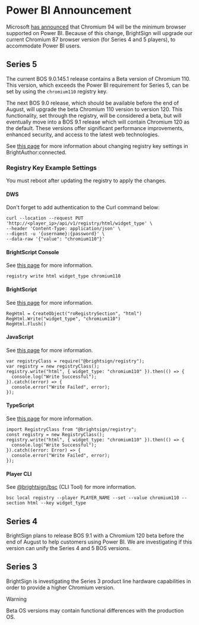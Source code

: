 # Power BI Announcement

Microsoft [has announced](https://powerbi.microsoft.com/en-us/blog/power-bi-june-2024-feature-summary/) that Chromium 94 will be the minimum browser supported on Power BI. Because of this change, BrightSign will upgrade our current Chromium 87 browser version (for Series 4 and 5 players), to accommodate Power BI users.

## Series 5

The current BOS 9.0.145.1 release contains a Beta version of Chromium 110. This version, which exceeds the Power BI requirement for Series 5, can be set by using the `chromium110` registry key.

The next BOS 9.0 release, which should be available before the end of August, will upgrade the beta Chromium 110 version to version 120. This functionality, set through the registry, will be considered a beta, but will eventually move into a BOS 9.1 release which will contain Chromium 120 as the default. These versions offer significant performance improvements, enhanced security, and access to the latest web technologies.

See [this page](https://brightsign.atlassian.net/wiki/spaces/DOC/pages/370673541/Diagnostic+Web+Server#Registry) for more information about changing registry key settings in BrightAuthor:connected.

### Registry Key Example Settings

You must reboot after updating the registry to apply the changes.

#### DWS  

Don't forget to add authentication to the Curl command below:

```
curl --location --request PUT 'http://<player_ip>/api/v1/registry/html/widget_type' \
--header 'Content-Type: application/json' \
--digest -u '{username}:{password}' \
--data-raw '{"value": "chromium110"}'
```

#### BrightScript Console

See [this page](https://brightsign.atlassian.net/wiki/spaces/DOC/pages/1988100153/BrightSign+Shell) for more information.

```
registry write html widget_type chromium110
```

#### BrightScript

See [this page](https://brightsign.atlassian.net/wiki/spaces/DOC/pages/370673018/roRegistrySection) for more information.

```
RegHtml = CreateObject("roRegistrySection", "html")
RegHtml.Write("widget_type", "chromium110")
RegHtml.Flush()
```

#### JavaScript

See [this page](https://brightsign.atlassian.net/wiki/spaces/DOC/pages/370678545/registry) for more information.

```
var registryClass = require("@brightsign/registry");
var registry = new registryClass();
registry.write("html", { widget_type: "chromium110" }).then(() => {
  console.log("Write Successful");
}).catch((error) => {
  console.error("Write Failed", error);
});
```

#### TypeScript

See [this page](https://brightsign.atlassian.net/wiki/spaces/DOC/pages/370678545/registry) for more information.

```
import RegistryClass from "@brightsign/registry";
const registry = new RegistryClass();
registry.write("html", { widget_type: "chromium110" }).then(() => {
  console.log("Write Successful");
}).catch((error: Error) => {
  console.error("Write Failed", error);
});
```

#### Player CLI

See [@brightsign/bsc](https://www.npmjs.com/package/@brightsign/bsc) (CLI Tool) for more information.

```
bsc local registry --player PLAYER_NAME --set --value chromium110 --section html --key widget_type
```

## Series 4

BrightSign plans to release BOS 9.1 with a Chromium 120 beta before the end of August to help customers using Power BI. We are investigating if this version can unify the Series 4 and 5 BOS versions.

## Series 3

BrightSign is investigating the Series 3 product line hardware capabilities in order to provide a higher Chromium version.

> [!WARNING]
> Beta OS versions may contain functional differences with the production OS.